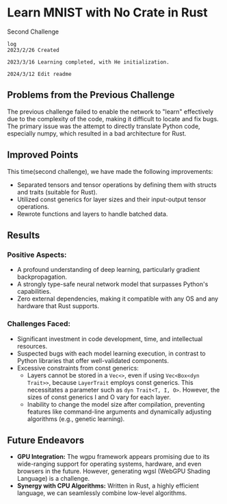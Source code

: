 # Learn MNIST with No Crate in Rust
Second Challenge

```
log
2023/2/26 Created

2023/3/16 Learning completed, with He initialization.

2024/3/12 Edit readme
```

## Problems from the Previous Challenge
The previous challenge failed to enable the network to "learn" effectively due to the complexity of the code, making it difficult to locate and fix bugs. The primary issue was the attempt to directly translate Python code, especially numpy, which resulted in a bad architecture for Rust.

## Improved Points
This time(second challenge), we have made the following improvements:

- Separated tensors and tensor operations by defining them with structs and traits (suitable for Rust).
- Utilized const generics for layer sizes and their input-output tensor operations.
- Rewrote functions and layers to handle batched data.

## Results
### Positive Aspects:
- A profound understanding of deep learning, particularly gradient backpropagation.
- A strongly type-safe neural network model that surpasses Python's capabilities.
- Zero external dependencies, making it compatible with any OS and any hardware that Rust supports.

### Challenges Faced:
- Significant investment in code development, time, and intellectual resources.
- Suspected bugs with each model learning execution, in contrast to Python libraries that offer well-validated components.
- Excessive constraints from const generics:
    - Layers cannot be stored in a `Vec<>`, even if using `Vec<Box<dyn Trait>>`, because `LayerTrait` employs const generics. This necessitates a parameter such as `dyn Trait<T, I, O>`. However, the sizes of const generics I and O vary for each layer.
    - Inability to change the model size after compilation, preventing features like command-line arguments and dynamically adjusting algorithms (e.g., genetic learning).

## Future Endeavors
- **GPU Integration:** The wgpu framework appears promising due to its wide-ranging support for operating systems, hardware, and even browsers in the future. However, generating wgsl (WebGPU Shading Language) is a challenge.
- **Synergy with CPU Algorithms:** Written in Rust, a highly efficient language, we can seamlessly combine low-level algorithms.
